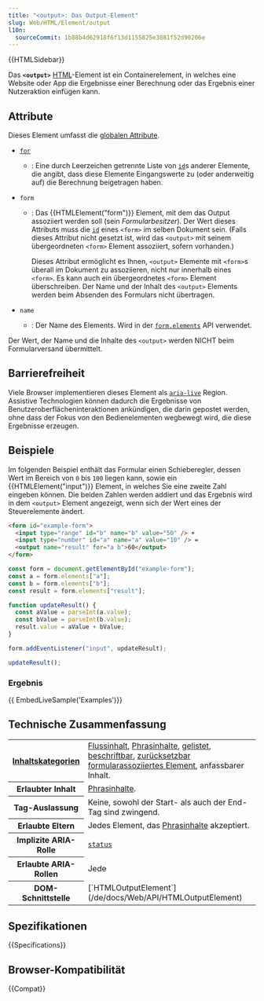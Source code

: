 ```yaml
---
title: "<output>: Das Output-Element"
slug: Web/HTML/Element/output
l10n:
  sourceCommit: 1b88b4d62918f6f13d1155825e3881f52d90206e
---
```


{{HTMLSidebar}}

Das **`<output>`** [HTML](/de/docs/Web/HTML)-Element ist ein Containerelement, in welches eine Website oder App die Ergebnisse einer Berechnung oder das Ergebnis einer Nutzeraktion einfügen kann.

## Attribute

Dieses Element umfasst die [globalen Attribute](/de/docs/Web/HTML/Global_attributes).

- [`for`](/de/docs/Web/HTML/Attributes/for)
  - : Eine durch Leerzeichen getrennte Liste von [`id`](/de/docs/Web/HTML/Global_attributes/id)s anderer Elemente, die angibt, dass diese Elemente Eingangswerte zu (oder anderweitig auf) die Berechnung beigetragen haben.
- `form`

  - : Das {{HTMLElement("form")}} Element, mit dem das Output assoziiert werden soll (sein _Formularbesitzer_). Der Wert dieses Attributs muss die [`id`](/de/docs/Web/HTML/Global_attributes/id) eines `<form>` im selben Dokument sein. (Falls dieses Attribut nicht gesetzt ist, wird das `<output>` mit seinem übergeordneten `<form>` Element assoziiert, sofern vorhanden.)

    Dieses Attribut ermöglicht es Ihnen, `<output>` Elemente mit `<form>`s überall im Dokument zu assoziieren, nicht nur innerhalb eines `<form>`. Es kann auch ein übergeordnetes `<form>` Element überschreiben. Der Name und der Inhalt des `<output>` Elements werden beim Absenden des Formulars nicht übertragen.

- `name`
  - : Der Name des Elements. Wird in der [`form.elements`](/de/docs/Web/API/HTMLFormElement/elements) API verwendet.

Der Wert, der Name und die Inhalte des `<output>` werden NICHT beim Formularversand übermittelt.

## Barrierefreiheit

Viele Browser implementieren dieses Element als [`aria-live`](/de/docs/Web/Accessibility/ARIA/Guides/Live_regions) Region. Assistive Technologien können dadurch die Ergebnisse von Benutzeroberflächeninteraktionen ankündigen, die darin gepostet werden, ohne dass der Fokus von den Bedienelementen wegbewegt wird, die diese Ergebnisse erzeugen.

## Beispiele

Im folgenden Beispiel enthält das Formular einen Schieberegler, dessen Wert im Bereich von `0` bis `100` liegen kann, sowie ein {{HTMLElement("input")}} Element, in welches Sie eine zweite Zahl eingeben können. Die beiden Zahlen werden addiert und das Ergebnis wird in dem `<output>` Element angezeigt, wenn sich der Wert eines der Steuerelemente ändert.

```html
<form id="example-form">
  <input type="range" id="b" name="b" value="50" /> +
  <input type="number" id="a" name="a" value="10" /> =
  <output name="result" for="a b">60</output>
</form>
```

```js
const form = document.getElementById("example-form");
const a = form.elements["a"];
const b = form.elements["b"];
const result = form.elements["result"];

function updateResult() {
  const aValue = parseInt(a.value);
  const bValue = parseInt(b.value);
  result.value = aValue + bValue;
}

form.addEventListener("input", updateResult);

updateResult();
```

### Ergebnis

{{ EmbedLiveSample('Examples')}}

## Technische Zusammenfassung

<table class="properties">
  <tbody>
    <tr>
      <th scope="row">
        <a href="/de/docs/Web/HTML/Content_categories"
          >Inhaltskategorien</a
        >
      </th>
      <td>
        <a href="/de/docs/Web/HTML/Content_categories#flow_content"
          >Flussinhalt</a
        >,
        <a href="/de/docs/Web/HTML/Content_categories#phrasing_content"
          >Phrasinhalte</a
        >,
        <a href="/de/docs/Web/HTML/Content_categories#listed"
          >gelistet</a
        >,
        <a href="/de/docs/Web/HTML/Content_categories#labelable"
          >beschriftbar</a
        >,
        <a href="/de/docs/Web/HTML/Content_categories#resettable"
          >zurücksetzbar</a
        >
        <a
          href="/de/docs/Web/HTML/Content_categories#form-associated_content"
          >formularassoziiertes Element</a
        >, anfassbarer Inhalt.
      </td>
    </tr>
    <tr>
      <th scope="row">Erlaubter Inhalt</th>
      <td>
        <a href="/de/docs/Web/HTML/Content_categories#phrasing_content"
          >Phrasinhalte</a
        >.
      </td>
    </tr>
    <tr>
      <th scope="row">Tag-Auslassung</th>
      <td>Keine, sowohl der Start- als auch der End-Tag sind zwingend.</td>
    </tr>
    <tr>
      <th scope="row">Erlaubte Eltern</th>
      <td>
        Jedes Element, das
        <a href="/de/docs/Web/HTML/Content_categories#phrasing_content"
          >Phrasinhalte</a
        > akzeptiert.
      </td>
    </tr>
    <tr>
      <th scope="row">Implizite ARIA-Rolle</th>
      <td><a href="/de/docs/Web/Accessibility/ARIA/Reference/Roles/status_role"><code>status</code></a></td>
    </tr>
    <tr>
      <th scope="row">Erlaubte ARIA-Rollen</th>
      <td>Jede</td>
    </tr>
    <tr>
      <th scope="row">DOM-Schnittstelle</th>
      <td>[`HTMLOutputElement`](/de/docs/Web/API/HTMLOutputElement)</td>
    </tr>
  </tbody>
</table>

## Spezifikationen

{{Specifications}}

## Browser-Kompatibilität

{{Compat}}
